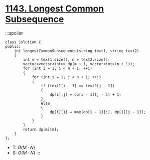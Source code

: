 # [1143\. Longest Common Subsequence](https://leetcode.com/problems/longest-common-subsequence/)

:::spoiler
```cpp=
class Solution {
public:
    int longestCommonSubsequence(string text1, string text2)
    {
        int m = text1.size(), n = text2.size();
        vector<vector<int>> dp(m + 1, vector<int>(n + 1));
        for (int i = 1; i < m + 1; ++i)
        {
            for (int j = 1; j < n + 1; ++j)
            {
                if (text1[i - 1] == text2[j - 1])
                {
                    dp[i][j] = dp[i - 1][j - 1] + 1;
                }
                else
                {
                    dp[i][j] = max(dp[i - 1][j], dp[i][j - 1]);
                }
            }
        }
        return dp[m][n];
    }
};
```
- T: $O(M \cdot N)$
- S: $O(M \cdot N)$
:::
